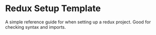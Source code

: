# Redux Setup Template

A simple reference guide for when setting up a redux project. Good for checking syntax and imports.

